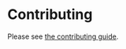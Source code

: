 # Contributing

Please see [the contributing guide](<https://blakeNaccarato.github.io/captivate/contributing.html>).
